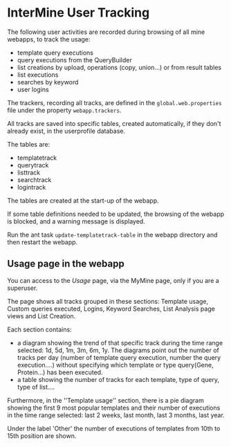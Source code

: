 # InterMine User Tracking

The following user activities are recorded during browsing of all mine webapps, to track the usage:

* template query executions
* query executions from the QueryBuilder
* list creations by upload, operations \(copy, union...\) or from result tables
* list executions
* searches by keyword
* user logins

The trackers, recording all tracks, are defined in the `global.web.properties` file under the property `webapp.trackers`.

All tracks are saved into specific tables, created automatically, if they don't already exist, in the userprofile database.

The tables are:

* templatetrack
* querytrack
* listtrack
* searchtrack
* logintrack

The tables are created at the start-up of the webapp.

If some table definitions needed to be updated, the browsing of the webapp is blocked, and a warning message is displayed.

Run the ant task `update-templatetrack-table` in the webapp directory and then restart the webapp.

## Usage page in the webapp

You can access to the _Usage_ page, via the MyMine page, only if you are a superuser.

The page shows all tracks grouped in these sections: Template usage, Custom queries executed, Logins, Keyword Searches, List Analysis page views and List Creation.

Each section contains:

* a diagram showing the trend of that specific track during the time range selected: 1d, 5d, 1m, 3m, 6m, 1y. The diagrams point out the number of tracks per day \(number of template query execution, number the query execution....\) without specifying which template or type query\(Gene, Protein...\) has been executed.
* a table showing the number of tracks for each template, type of query, type of list....

Furthermore, in the ''Template usage'' section, there is a pie diagram showing the first 9 most popular templates and their number of executions in the time range selected: last 2 weeks, last month, last 3 months, last year.

Under the label 'Other' the number of executions of templates from 10th to 15th position are shown.

